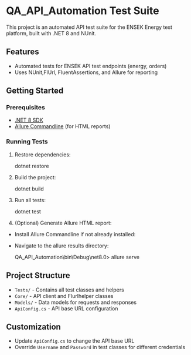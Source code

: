 # QA_API_Automation Test Suite

This project is an automated API test suite for the ENSEK Energy test platform, built with .NET 8 and NUnit.

## Features
- Automated tests for ENSEK API test endpoints (energy, orders)
- Uses NUnit,FlUrl, FluentAssertions, and Allure for reporting


## Getting Started

### Prerequisites
- [.NET 8 SDK](https://dotnet.microsoft.com/download)
- [Allure Commandline](https://docs.qameta.io/allure/#_installing_a_commandline) (for HTML reports)

### Running Tests

1. Restore dependencies:
  
   dotnet restore

2. Build the project:

   dotnet build

3. Run all tests:
  
   dotnet test
  
4. (Optional) Generate Allure HTML report:
 - Install Allure Commandline if not already installed:
 - Navigate to the allure results directory:

   QA_API_Automation\bin\Debug\net8.0> allure serve

## Project Structure
- `Tests/` - Contains all test classes and helpers
- `Core/` - API client and Flurlhelper classes
- `Models/` - Data models for requests and responses
- `ApiConfig.cs` - API base URL configuration

## Customization
- Update `ApiConfig.cs` to change the API base URL
- Override `Username` and `Password` in test classes for different credentials



